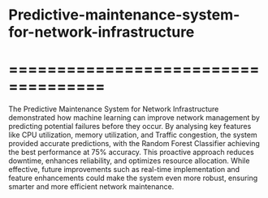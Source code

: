 # Predictive-maintenance-system-for-network-infrastructure

# ====================================

The Predictive Maintenance System for Network Infrastructure demonstrated how machine learning can improve network management by predicting potential failures before they occur. By analysing key features like CPU utilization, memory utilization, and Traffic congestion, the system provided accurate predictions, with the Random Forest Classifier achieving the best performance at 75% accuracy. This proactive approach reduces downtime, enhances reliability, and optimizes resource allocation. While effective, future improvements such as real-time implementation and feature enhancements could make the system even more robust, ensuring smarter and more efficient network maintenance.
